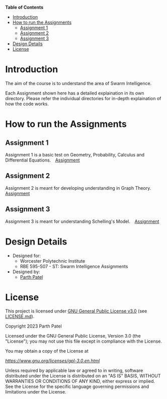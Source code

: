 **Table of Contents**

<!-- TOC -->

- [Introduction](#introduction)
- [How to run the Assignments](#how-to-run-the-assignments)
    - [Assignment 1](#assignment-1)
    - [Assignment 2](#assignment-2)
    - [Assignment 3](#assignment-3)
- [Design Details](#design-details)
- [License](#license)

<!-- /TOC -->

# Introduction

The aim of the course is to understand the area of Swarm Intelligence.

Each Assignment shown here has a detailed explaination in its own directory. Please refer the individual directories for in-depth explaination of how the code works.

# How to run the Assignments

## Assignment 1
Assignment 1 is a basic test on Geometry, Probability, Calculus and Differential Equations.&emsp;[Assignment](/HW%201/)

## Assignment 2
Assignment 2 is meant for developing understanding in Graph Theory.&emsp;[Assignment](/HW%202/README.md)

## Assignment 3
Assignment 3 is meant for understanding Schelling's Model.&emsp;[Assignment](/HW%203/README.md)

# Design Details
- Designed for:
  - Worcester Polytechnic Institute
  - RBE 595-S07 - ST: Swarm Intelligence Assignments
- Designed by:
  - [Parth Patel](mailto:parth.pmech@gmail.com)

# License

This project is licensed under [GNU General Public License v3.0](https://www.gnu.org/licenses/gpl-3.0.en.html) (see [LICENSE.md](LICENSE.md)).

Copyright 2023 Parth Patel

Licensed under the GNU General Public License, Version 3.0 (the "License"); you may not use this file except in compliance with the License.

You may obtain a copy of the License at

_https://www.gnu.org/licenses/gpl-3.0.en.html_

Unless required by applicable law or agreed to in writing, software distributed under the License is distributed on an "AS IS" BASIS, WITHOUT WARRANTIES OR CONDITIONS OF ANY KIND, either express or implied. See the License for the specific language governing permissions and limitations under the License.